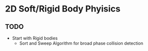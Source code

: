 # 2D Soft/Rigid Body Phyisics
## TODO
- Start with Rigid bodies
    - Sort and Sweep Algorithm for broad phase collision detection
